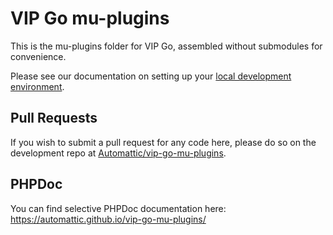 # VIP Go mu-plugins

This is the mu-plugins folder for VIP Go, assembled without submodules for convenience.

Please see our documentation on setting up your [local development environment](https://vip.wordpress.com/documentation/vip-go/local-vip-go-development-environment/).

## Pull Requests

If you wish to submit a pull request for any code here, please do so on the development repo at [Automattic/vip-go-mu-plugins](https://github.com/Automattic/vip-go-mu-plugins/).

## PHPDoc

You can find selective PHPDoc documentation here: https://automattic.github.io/vip-go-mu-plugins/
